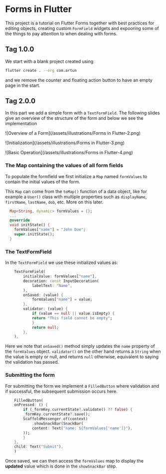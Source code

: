 # Forms in Flutter

This project is a tutorial on Flutter Forms together with best practices 
for editing objects, creating custom `FormField` widgets and expooring 
some of the things to pay attention to when dealing with forms.

## Tag 1.0.0
We start with a blank project created using
```zsh
flutter create . --org com.artun
```
and we remove the counter and floating action button to have an empty page in the start.

## Tag 2.0.0
In this part we add a simple form with a `TextFormField`. The following slides give an overview of the structure of the form and below we see the implementation

![Overview of a Form](/assets/illustrations/Forms in Flutter-2.png)

![Initialization](/assets/illustrations/Forms in Flutter-3.png)

![Basic Operation](/assets/illustrations/Forms in Flutter-4.png)

### The Map containing the values of all form fields
To populate the formfield we first initialize a `Map` named `formValues` to contain the initial values of the form. 

This `Map` can come from the `toMap()` function of a data object, like for example a `User()` class with multiple properties such as `displayName`, `firstName`, `lastName`, `dob`, etc. More on this later.
```dart
  Map<String, dynamic> formValues = {};
  ...
  @override
  void initState() {
    formValues["name"] = "John Doe";
    super.initState();
  }
```

### The TextFormField
In the `TextFormField` we use these initialized values as:
```dart
    TextFormField(
        initialValue: formValues["name"],
        decoration: const InputDecoration(
            labelText: "Name",
        ),
        onSaved: (value) {
            formValues["name"] = value;
        },
        validator: (value) {
            if (value == null || value.isEmpty) {
            return "This field cannot be empty";
            }
            return null;
        },
    ),
```
Here we note that `onSaved()` method simply updates the `name` property of the `formValues` object. `validator()` on the other hand returns a `String` when the value is empty or null, and returns `null` otherwise, equivalent to saying the validation has passed.

### Submitting the form
For submitting the form we implement a `FilledButton` where validation and if successful, the subsequent submission occurs here.
```dart
    FilledButton(
    onPressed: () {
        if (_formKey.currentState?.validate() ?? false) {
        _formKey.currentState?.save();
        ScaffoldMessenger.of(context)
            .showSnackBar(SnackBar(
            content: Text("name: ${formValues['name']}"),
        ));
        }
    },
    child: Text("Submit"),
    )
```
Once saved, we can then access the `formValues` map to display the **updated** value which is done in the `showSnackBar` step. 




